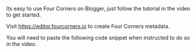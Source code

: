 Its easy to use Four Corners on Blogger, just follow the tutorial in the video to get started.

Visit https://editor.fourcorners.io to create Four Corners metadata.

You will need to paste the following code snippet when instructed to do so in the video.

```<script src="https://cdn.fourcorners.io/dist/4c.js"></script>
```
